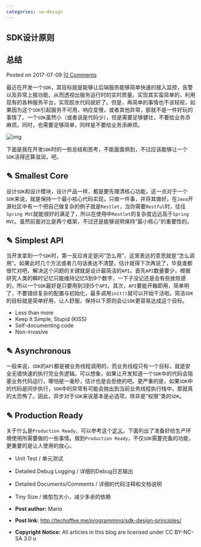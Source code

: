 ```yaml
---
categories: sw-design
---
```

## SDK设计原则

## 总结



 Posted on 2017-07-09 |[0 Comments](http://techoffee.me/programming/sdk-design-principles/#comments)

最近在开发一个`SDK`，其目标就是能够让后端服务能够简单快速的接入监控，告警以及异常上报功能，从而透视出服务运行时的实时质量。实现其实蛮简单的，利用现有的各种服务平台，实现胶水代码就好了。但是，再简单的事情也不该轻视，如果因为这个`SDK`引起服务不可用，响应变慢，或者其他异常，那就不是一件好玩的事情了。一个`SDK`虽然小（或者说是代码少），但是需要足够健壮，不要给业务添麻烦。同时，也需要足够简单，同样是不要给业务添麻烦。

![img](http://7xrkrd.com1.z0.glb.clouddn.com/how%20to%20builda%20sdk%20for%20developermake%20them%20happy%20-%20sealed.png)

下面是我在开发`SDK`时的一些总结和思考，不能面面俱到，不过应该能够让一个`SDK`活得还算滋润，吧。

## ✎ Smallest Core

设计`SDK`和设计模块，设计产品一样，都是要先理清核心功能，这一点对于一个`SDK`来说，就是保持一个最小核心代码实现，只做一件事，并将其做好。在`Java`开源社区中有一个把自己做复杂的例子就是`Restlet`，当你需要`Restful`时，往往`Spring MVC`就能很好的满足了，所以在使用中`Restlet`的复杂度远远高于`Spring MVC`。虽然前面对比是两个框架，不过还是能够说明保持“最小核心”的重要性的。

## ✎ Simplest API

当开发拿到一个`SDK`时，第一反应肯定是问“怎么用”，这里表达的意思就是“怎么调用”。如果此时几个方法或者几句话表达不清楚，估计就得下次再说了，毕竟谁都很忙对吧，解决这个问题的关键就是设计最简洁的`API`。首先`API`数量要少，根据研究人类的瞬时记忆只能维持记忆5到9个数字，一下子没记还是会有些挫败感的，所以一个`SDK`最好是只要用到3到5个`API`。其次，`API`要能开箱即用，简单明了，不要错综复杂的配置与初始化，最多调用`init()`就可以开始干活啦。简洁`SDK`的目标就是简单好用，让人舒服，保持以下原则会让`SDK`更容易达成这个目标。

- Less than more
- Keep It Simple, Stupid (KISS)
- Self-documenting code
- Non-invasive

## ✎ Asynchronous

一般来说，`SDK`的`API`都是被业务线程调用的，而业务线程只有一个目标，就是安全无错快速的执行完业务逻辑。可以想象，如果让开发知道一个`SDK`中的代码会阻塞业务代码运行，哪怕是一毫秒，估计也是会拒绝的吧。更严重的是，如果`SDK`中的代码是同步执行，`SDK`中的异常有可能会抛出到当前业务线程执行栈中，那就真的太恐怖了。因此，异步对于`SDK`来说基本是必选项，除非是“权限”类的`SDK`。

## ✎ Production Ready

关于什么是`Production Ready`，可以参考这个[定义](https://softwareengineering.stackexchange.com/a/61731)。下面列出了准备好给生产环境使用所需要做的一些事情。做到`Production Ready`，不仅`SDK`需要完备的功能，更重要的是让人使用的放心。

- Unit Test / 单元测试
- Detailed Debug Logging / 详细的Debug日志输出
- Detailed Documents/Comments / 详细的代码注释和文档说明
- Tiny Size / 微型包大小，减少多余的依赖

- **Post author:** Mario
- **Post link:** http://techoffee.me/programming/sdk-design-principles/
- **Copyright Notice:** All articles in this blog are licensed under CC BY-NC-SA 3.0 u